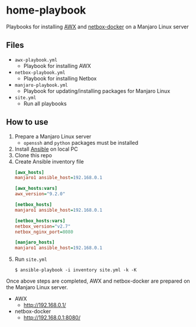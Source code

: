 # home-playbook

Playbooks for installing [AWX](https://github.com/ansible/awx) and [netbox-docker](https://github.com/netbox-community/netbox-docker) on a Manjaro Linux server

## Files

* `awx-playbook.yml`
  * Playbook for installing AWX
* `netbox-playbook.yml`
  * Playbook for installing Netbox
* `manjaro-playbook.yml`
  * Playbook for updating/installing packages for Manjaro Linux
* `site.yml`
  * Run all playbooks

## How to use

1. Prepare a Manjaro Linux server
    * `openssh` and `python` packages must be installed
2. Install [Ansible](https://github.com/ansible/ansible) on local PC
3. Clone this repo
4. Create Ansible inventory file
    ```ini
    [awx_hosts]
    manjaro1 ansible_host=192.168.0.1

    [awx_hosts:vars]
    awx_version="9.2.0"

    [netbox_hosts]
    manjaro1 ansible_host=192.168.0.1

    [netbox_hosts:vars]
    netbox_version="v2.7"
    netbox_nginx_port=8080

    [manjaro_hosts]
    manjaro1 ansible_host=192.168.0.1
    ```
5. Run `site.yml`
    ```console
    $ ansible-playbook -i inventory site.yml -k -K
    ```

Once above steps are completed, AWX and netbox-docker are prepared on the Manjaro Linux server.

* AWX
  * http://192.168.0.1/
* netbox-docker
  * http://192.168.0.1:8080/
